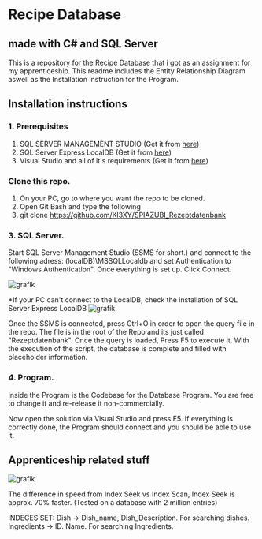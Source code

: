 # Recipe Database
## made with C# and SQL Server
This is a repository for the Recipe Database that i got as an assignment for my apprenticeship. This readme includes the Entity Relationship Diagram aswell as the Installation instruction for the Program.

## Installation instructions
### 1. Prerequisites
1. SQL SERVER MANAGEMENT STUDIO (Get it from [here]([https://pages.github.com/](https://learn.microsoft.com/de-de/sql/ssms/download-sql-server-management-studio-ssms?view=sql-server-ver16)https://learn.microsoft.com/de-de/sql/ssms/download-sql-server-management-studio-ssms?view=sql-server-ver16))
2. SQL Server Express LocalDB (Get it from [here](https://learn.microsoft.com/en-us/sql/database-engine/configure-windows/sql-server-express-localdb?view=sql-server-ver16))
3. Visual Studio and all of it's requirements (Get it from [here](https://visualstudio.microsoft.com/de/downloads/))

### Clone this repo.
1. On your PC, go to where you want the repo to be cloned.
2. Open Git Bash and type the following
3. git clone https://github.com/Kl3XY/SPIAZUBI_Rezeptdatenbank

### 3. SQL Server.
Start SQL Server Management Studio (SSMS for short.) and connect to the following adress: (localDB)\MSSQLLocaldb and set Authentication to "Windows Authentication". 
Once everything is set up. Click Connect.

![grafik](https://github.com/Kl3XY/SPIAZUBI_Rezeptdatenbank/assets/147717328/f19fd612-6008-4b17-9b39-dbc2f976acea)

*If your PC can't connect to the LocalDB, check the installation of SQL Server Express LocalDB
![grafik](https://github.com/Kl3XY/SPIAZUBI_Rezeptdatenbank/assets/147717328/f88a0a80-f23e-4d10-a587-fa373163c46e)

Once the SSMS is connected, press Ctrl+O in order to open the query file in the repo. The file is in the root of the Repo and its just called "Rezeptdatenbank".
Once the query is loaded, Press F5 to execute it.
With the execution of the script, the database is complete and filled with placeholder information.

### 4. Program.
Inside the Program is the Codebase for the Database Program. You are free to change it and re-release it non-commercially.

Now open the solution via Visual Studio and press F5. If everything is correctly done, the Program should connect and you should be able to use it.

## Apprenticeship related stuff
![grafik](https://github.com/Kl3XY/SPIAZUBI_Rezeptdatenbank/assets/147717328/689150bd-bfc6-47ab-9aab-c9b621ec873c)

The difference in speed from Index Seek vs Index Scan, Index Seek is approx. 70% faster. (Tested on a database with 2 million entries)

INDECES SET:
Dish -> Dish_name, Dish_Description. For searching dishes.
Ingredients -> ID. Name. For searching Ingredients.
